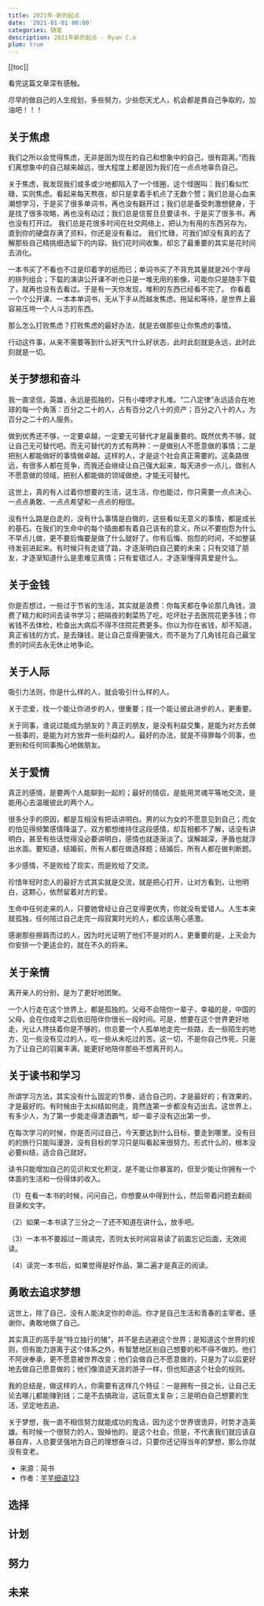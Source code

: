 ```yaml
---
title: 2021年-新的起点
date: '2021-01-01 00:00'
categories: 随笔
description: 2021年新的起点 - Ryan C.o
plum: true
---
```


[[toc]]

<div class="tip key font5 fas fa-key faa-horizontal animated"><p>看完这篇文章深有感触。</p><p>尽早的做自己的人生规划，多些努力，少些怨天尤人，机会都是靠自己争取的，加油吧！！！</p></div>

## 关于焦虑

我们之所以会觉得焦虑，无非是因为现在的自己和想象中的自己，很有距离。”而我们离想象中的自己越来越远，很大程度上都是因为我们在一点点地辜负自己。

关于焦虑，我发现我们或多或少地都陷入了一个怪圈，这个怪圈叫：我们看似忙碌，实则焦虑。看起来每天熬夜，却只是拿着手机点了无数个赞；我们总是心血来潮想学习，于是买了很多单词书，再也没有翻开过；我们总是备受刺激想健身，于是找了很多攻略，再也没有动过；我们总是信誓旦旦要读书，于是买了很多书，再也没有打开过。 我们总是花很多时间在社交网络上，把认为有用的东西另存为，直到你的硬盘存满了资料，你还是没有看过。 我们忙碌，可我们却没有真的去了解那些自己精挑细选留下的内容。我们花时间收集，却忘了最重要的其实是花时间去消化。

一本书买了不看也不过是印着字的纸而已；单词书买了不背充其量就是26个字母的排列组合；下载的演讲公开课不听也只是一堆无用的影像，可能你只是随手下载了，就再也没有去看过。于是有一天你发现，堆积的东西已经看不完了。 你看着一个个公开课、一本本单词书，无从下手从而越发焦虑。拖延和等待，是世界上最容易压垮一个人斗志的东西。

那么怎么打败焦虑？打败焦虑的最好办法，就是去做那些让你焦虑的事情。

行动这件事，从来不需要等到什么好天气什么好状态，此时此刻就是永远，此时此刻就是一切。

## 关于梦想和奋斗

我一直坚信，英雄，永远是孤独的，只有小喽啰才扎堆。“二八定律”永远适合在地球的每一个角落：百分之二十的人，占有百分之八十的资产；百分之八十的人，为百分之二十的人服务。

做到优秀还不够，一定要卓越，一定要无可替代才是最重要的。既然优秀不够，就让自己无可替代吧。而无可替代的方式有两种：一是做别人不愿意做的事情；二是把别人都能做好的事情做卓越。这样的人，才是这个社会真正需要的。这条路很远，有很多人都在竞争，而我还会继续让自己强大起来，每天进步一点儿，做别人不愿意做的领域，把别人都能做的领域做绝，才能无可替代。

这世上，真的有人过着你想要的生活，这生活，你也能过，你只需要一点点决心、一点点勇敢、一点点希望和一点点的相信。

没有什么路是白走的，没有什么事情是白做的，这些看似无意义的事情，都是成长的基石。在我们的生命中的每个插曲都有着自己该有的意义，所以不要抱怨为什么不早点儿做，更不要后悔要是做了什么就好了。你有后悔、抱怨的时间，不如整装待发前进起来。有时候只有走错了路，才逐渐明白自己要的未来；只有交错了朋友，才逐渐知道什么是患难见真情；只有爱错过人，才逐渐懂得真爱是什么。

## 关于金钱

你是否想过，一些过于节省的生活，其实就是浪费：你每天都在争论那几角钱，浪费了精力和时间去读书学习；把隔夜的剩菜热了吃，吃坏肚子去医院花更多钱；你省钱不去体检，检查出大病后不得不住院花费更多。你以为你在省钱，却不知道，真正省钱的方式，是去赚钱，是让自己变得更强大，而不是为了几角钱花自己最宝贵的时间去永无休止地争论。

## 关于人际

吸引力法则，你是什么样的人，就会吸引什么样的人。

关于恋爱，找一个能让你进步的人，很重要；找一个能让彼此进步的人，更重要。

关于同事，谁说过能成为朋友的？真正的朋友，是没有利益交集，是能为对方去做一些事的，是能为对方放弃一些利益的人。最好的办法，就是不得罪每个同事，也更别和任何同事掏心地做朋友。

## 关于爱情

真正的感情，是要两个人能聊到一起的；最好的情侣，是能用灵魂平等地交流，是能用心去温暖彼此的两个人。

很多分手的原因，都是互相没有把话讲明白。男的以为女的不愿意见到自己；而女的怕见得频繁感情降温了。双方都想维持住这段感情，却互相都不了解，话没有讲明白，甚至有些话觉得没必要讲明白，感情也就逐渐淡了。误解越深，矛盾也就浮出水面。要知道，结婚前，所有人都在做选择题；结婚后，所有人都在做判断题。

多少感情，不是败给了现实，而是败给了交流。

珍惜年轻时恋人的最好方式其实就是交流，就是把心打开，让对方看到，让他明白，这颗心，依然留着对方的爱。

生命中任何走来的人，只要她曾经让自己变得更优秀，你就没有爱错人。人生本来就孤独，任何陪过自己走完一段寂寞时光的人，都应该用心感激。

感谢那些擦肩而过的人，因为时光证明了他们不是对的人，更重要的是，上天会为你安排一个更适合的，就在不久的将来。

## 关于亲情

离开亲人的分别，是为了更好地团聚。

一个人行走在这个世界上，都是孤独的。父母不会陪你一辈子，幸福的是，中国的父母，会在你成年之后依旧陪伴你很长一段时间。可是，想要在这个世界更好地走，光让人搀扶着你是不够的，你总要一个人孤单地走完一些路，去一些陌生的地方，见一些没有见过的人，吃一些从未吃过的苦。这一切，不是你自己作死，只是为了让自己的羽翼丰满，能更好地陪伴那些不想离开的人。

## 关于读书和学习

所谓学习方法，其实没有什么固定的节奏，适合自己的，才是最好的；有效果的，才是最好的。有时候由于太纠结如何走，竟然连第一步都没有迈出去。这世界上，有多少人，为了第一步能走得潇洒霸气，却一辈子没有迈出第一步。

在每次学习的时候，你是否问过自己，今天要达到什么目标，要走到哪里。没有目的的旅行只能叫漫游，没有目标的学习只是叫看起来很努力。形式什么的，根本没必要纠结，适合自己就好。

读书只能增加自己的见识和文化积淀，是不能让你暴富的，但至少能让你拥有一个体面的生活和一份得体的收入。

（1）在看一本书的时候，问问自己，你想要从中得到什么，然后带着问题去翻阅目录和文字。

（2）如果一本书读了三分之一了还不知道在讲什么，放手吧。

（3）一本书不要超过一周读完，否则太长时间容易读了前面忘记后面，无效阅读。

（4）读完一本书后，如果觉得是好作品，第二遍才是真正的阅读。

## 勇敢去追求梦想

这世上，除了自己，没有人能决定你的命运。你才是自己生活和青春的主宰者。感谢你，勇敢地做了自己。

其实真正的高手是“特立独行的猪”，并不是去逃避这个世界；是知道这个世界的规则，但有能力游离于这个体系之外，有智慧地区别自己想要的和不得不做的。他们不阿谀奉承，更不愿意被世界改变；他们会做自己不愿意做的，只是为了以后更好地去做自己愿意做的；他们像浪迹天涯的游子一样，但也知道这个社会的规则。

我的总结是，做这样的人，你需要有这样几个特征：一是拥有一技之长，让自己无论去哪儿都能赚到钱；二是不去搞政治，这玩意太复杂；三是明白自己想要的生活，坚定地去追。

关于梦想，我一直不相信努力就能成功的鬼话，因为这个世界很诡异，时势才造英雄。有时候一个很努力的人，毁掉他的，是这个社会。但是，不代表我们就应该自暴自弃，人总要坚强地为自己的理想奋斗过，只要你还记得当年的梦想，那么你就没有变老。

- 来源：简书
- 作者：[芊芊细语123](https://www.jianshu.com/p/aaa96f279f8f)

## 选择

## 计划

## 努力

## 未来
